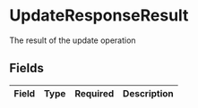 # UpdateResponseResult

The result of the update operation


## Fields

| Field       | Type        | Required    | Description |
| ----------- | ----------- | ----------- | ----------- |